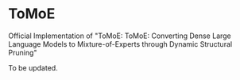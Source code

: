 # ToMoE
Official Implementation of "ToMoE: ToMoE: Converting Dense Large Language Models to Mixture-of-Experts through Dynamic Structural Pruning"

To be updated.
